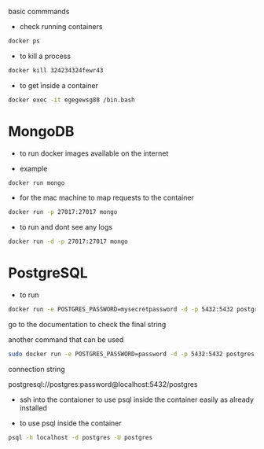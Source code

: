basic commmands
- check running containers
```bash
docker ps
```

- to kill a process

```bash
docker kill 324234324fewr43
```

- to get inside a container

```bash
docker exec -it egegewsg88 /bin.bash
```

# MongoDB
- to run docker images available on the internet

- example

```bash
docker run mongo
```

- for the mac machine to map requests to the container
```bash
docker run -p 27017:27017 mongo
```

- to run and dont see any logs
```bash
docker run -d -p 27017:27017 mongo
```

# PostgreSQL
- to run
```bash
docker run -e POSTGRES_PASSWORD=mysecretpassword -d -p 5432:5432 postgres
```
go to the documentation to check the final string


another command that can be used

```bash
sudo docker run -e POSTGRES_PASSWORD=password -d -p 5432:5432 postgres
```

connection string

postgresql://postgres:password@localhost:5432/postgres


- ssh into the contaioner to use psql inside the container easily as already installed

- to use psql inside the container

```bash
psql -h localhost -d postgres -U postgres
```